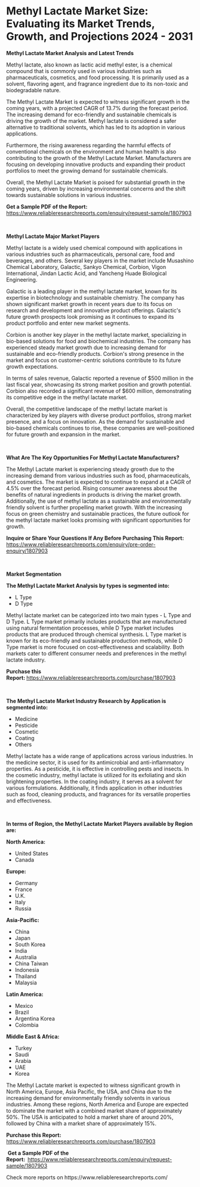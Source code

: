<p><h1>Methyl Lactate Market Size: Evaluating its Market Trends, Growth, and Projections 2024 - 2031</h1></p><p><strong>Methyl Lactate Market Analysis and Latest Trends</strong></p>
<p><p>Methyl lactate, also known as lactic acid methyl ester, is a chemical compound that is commonly used in various industries such as pharmaceuticals, cosmetics, and food processing. It is primarily used as a solvent, flavoring agent, and fragrance ingredient due to its non-toxic and biodegradable nature.</p><p>The Methyl Lactate Market is expected to witness significant growth in the coming years, with a projected CAGR of 13.7% during the forecast period. The increasing demand for eco-friendly and sustainable chemicals is driving the growth of the market. Methyl lactate is considered a safer alternative to traditional solvents, which has led to its adoption in various applications.</p><p>Furthermore, the rising awareness regarding the harmful effects of conventional chemicals on the environment and human health is also contributing to the growth of the Methyl Lactate Market. Manufacturers are focusing on developing innovative products and expanding their product portfolios to meet the growing demand for sustainable chemicals.</p><p>Overall, the Methyl Lactate Market is poised for substantial growth in the coming years, driven by increasing environmental concerns and the shift towards sustainable solutions in various industries.</p></p>
<p><strong>Get a Sample PDF of the Report:&nbsp;</strong> <a href="https://www.reliableresearchreports.com/enquiry/request-sample/1807903">https://www.reliableresearchreports.com/enquiry/request-sample/1807903</a></p>
<p>&nbsp;</p>
<p><strong>Methyl Lactate Major Market Players</strong></p>
<p><p>Methyl lactate is a widely used chemical compound with applications in various industries such as pharmaceuticals, personal care, food and beverages, and others. Several key players in the market include Musashino Chemical Laboratory, Galactic, Sankyo Chemical, Corbion, Vigon International, Jindan Lactic Acid, and Yancheng Huade Biological Engineering.</p><p>Galactic is a leading player in the methyl lactate market, known for its expertise in biotechnology and sustainable chemistry. The company has shown significant market growth in recent years due to its focus on research and development and innovative product offerings. Galactic's future growth prospects look promising as it continues to expand its product portfolio and enter new market segments.</p><p>Corbion is another key player in the methyl lactate market, specializing in bio-based solutions for food and biochemical industries. The company has experienced steady market growth due to increasing demand for sustainable and eco-friendly products. Corbion's strong presence in the market and focus on customer-centric solutions contribute to its future growth expectations.</p><p>In terms of sales revenue, Galactic reported a revenue of $500 million in the last fiscal year, showcasing its strong market position and growth potential. Corbion also recorded a significant revenue of $600 million, demonstrating its competitive edge in the methyl lactate market.</p><p>Overall, the competitive landscape of the methyl lactate market is characterized by key players with diverse product portfolios, strong market presence, and a focus on innovation. As the demand for sustainable and bio-based chemicals continues to rise, these companies are well-positioned for future growth and expansion in the market.</p></p>
<p>&nbsp;</p>
<p><strong>What Are The Key Opportunities For Methyl Lactate Manufacturers?</strong></p>
<p><p>The Methyl Lactate market is experiencing steady growth due to the increasing demand from various industries such as food, pharmaceuticals, and cosmetics. The market is expected to continue to expand at a CAGR of 4.5% over the forecast period. Rising consumer awareness about the benefits of natural ingredients in products is driving the market growth. Additionally, the use of methyl lactate as a sustainable and environmentally friendly solvent is further propelling market growth. With the increasing focus on green chemistry and sustainable practices, the future outlook for the methyl lactate market looks promising with significant opportunities for growth.</p></p>
<p><strong>Inquire or Share Your Questions If Any Before Purchasing This Report:</strong> <a href="https://www.reliableresearchreports.com/enquiry/pre-order-enquiry/1807903">https://www.reliableresearchreports.com/enquiry/pre-order-enquiry/1807903</a></p>
<p>&nbsp;</p>
<p><strong>Market Segmentation</strong></p>
<p><strong>The Methyl Lactate Market Analysis by types is segmented into:</strong></p>
<p><ul><li>L Type</li><li>D Type</li></ul></p>
<p><p>Methyl lactate market can be categorized into two main types - L Type and D Type. L Type market primarily includes products that are manufactured using natural fermentation processes, while D Type market includes products that are produced through chemical synthesis. L Type market is known for its eco-friendly and sustainable production methods, while D Type market is more focused on cost-effectiveness and scalability. Both markets cater to different consumer needs and preferences in the methyl lactate industry.</p></p>
<p><strong>Purchase this Report:&nbsp;</strong><a href="https://www.reliableresearchreports.com/purchase/1807903">https://www.reliableresearchreports.com/purchase/1807903</a></p>
<p>&nbsp;</p>
<p><strong>The Methyl Lactate Market Industry Research by Application is segmented into:</strong></p>
<p><ul><li>Medicine</li><li>Pesticide</li><li>Cosmetic</li><li>Coating</li><li>Others</li></ul></p>
<p><p>Methyl lactate has a wide range of applications across various industries. In the medicine sector, it is used for its antimicrobial and anti-inflammatory properties. As a pesticide, it is effective in controlling pests and insects. In the cosmetic industry, methyl lactate is utilized for its exfoliating and skin brightening properties. In the coating industry, it serves as a solvent for various formulations. Additionally, it finds application in other industries such as food, cleaning products, and fragrances for its versatile properties and effectiveness.</p></p>
<p>&nbsp;</p>
<p><strong>In terms of Region, the Methyl Lactate Market Players available by Region are:</strong></p>
<p>
    <p> <strong> North America: </strong>
        <ul>
            <li>United States</li>
            <li>Canada</li>
        </ul>
        </p> 
    <p> <strong> Europe: </strong>
        <ul>
            <li>Germany</li>
            <li>France</li>
            <li>U.K.</li>
            <li>Italy</li>
            <li>Russia</li>
        </ul>
        </p> 
    <p> <strong> Asia-Pacific: </strong>
        <ul>
            <li>China</li>
            <li>Japan</li>
            <li>South Korea</li>
            <li>India</li>
            <li>Australia</li>
            <li>China Taiwan</li>
            <li>Indonesia</li>
            <li>Thailand</li>
            <li>Malaysia</li>
        </ul>
        </p> 
    <p> <strong> Latin America: </strong>
        <ul>
            <li>Mexico</li>
            <li>Brazil</li>
            <li>Argentina Korea</li>
            <li>Colombia</li>
        </ul>
        </p> 
    <p> <strong> Middle East & Africa: </strong>
        <ul>
            <li>Turkey</li>
            <li>Saudi</li>
            <li>Arabia</li>
            <li>UAE</li>
            <li>Korea</li>
        </ul>
    </p>
    </p>
<p><p>The Methyl Lactate market is expected to witness significant growth in North America, Europe, Asia Pacific, the USA, and China due to the increasing demand for environmentally friendly solvents in various industries. Among these regions, North America and Europe are expected to dominate the market with a combined market share of approximately 50%. The USA is anticipated to hold a market share of around 20%, followed by China with a market share of approximately 15%.</p></p>
<p><strong>Purchase this Report: </strong><a href="https://www.reliableresearchreports.com/purchase/1807903">https://www.reliableresearchreports.com/purchase/1807903</a></p>
<p>&nbsp;<strong>Get a Sample PDF of the Report:&nbsp;&nbsp;</strong><a href="https://www.reliableresearchreports.com/enquiry/request-sample/1807903">https://www.reliableresearchreports.com/enquiry/request-sample/1807903</a></p>
<p><strong></strong></p>
<p>Check more reports on https://www.reliableresearchreports.com/</p>